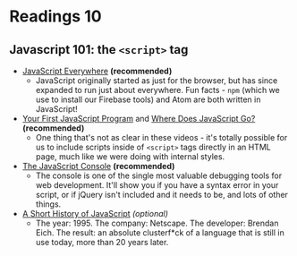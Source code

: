 # Readings 10

## Javascript 101: the `<script>` tag

-   [JavaScript Everywhere](https://teamtreehouse.com/library/javascript-basics/introducing-javascript/javascript-everywhere) **(recommended)**
    -   JavaScript originally started as just for the browser, but has since expanded to run just about everywhere. Fun facts - `npm` (which we use to install our Firebase tools) and Atom are both written in JavaScript!
-   [Your First JavaScript Program](https://teamtreehouse.com/library/javascript-basics/introducing-javascript/your-first-javascript-program-2) and [Where Does JavaScript Go?](https://teamtreehouse.com/library/javascript-basics/introducing-javascript/where-does-javascript-go) **(recommended)**
    -   One thing that's not as clear in these videos - it's totally possible for us to include scripts inside of `<script>` tags directly in an HTML page, much like we were doing with internal styles.
-   [The JavaScript Console](https://teamtreehouse.com/library/javascript-basics/introducing-javascript/the-javascript-console) **(recommended)**
    -   The console is one of the single most valuable debugging tools for web development. It'll show you if you have a syntax error in your script, or if jQuery isn't included and it needs to be, and lots of other things.
-   [A Short History of JavaScript](https://www.w3.org/community/webed/wiki/A_Short_History_of_JavaScript) _(optional)_
    -   The year: 1995. The company: Netscape. The developer: Brendan Eich. The result: an absolute clusterf\*ck of a  language that is still in use today, more than 20 years later.
